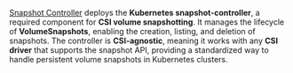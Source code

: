[Snapshot Controller](https://github.com/piraeusdatastore/helm-charts/tree/main/charts/snapshot-controller) deploys the **Kubernetes snapshot-controller**, a required component for **CSI volume snapshotting**. It manages the lifecycle of **VolumeSnapshots**, enabling the creation, listing, and deletion of snapshots. The controller is **CSI-agnostic**, meaning it works with any **CSI driver** that supports the snapshot API, providing a standardized way to handle persistent volume snapshots in Kubernetes clusters.
